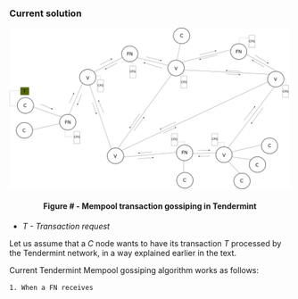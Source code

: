 ### Current solution

![](https://github.com/lukamiletic95/papers/blob/master/images/fig3.png)
<div align='center'> 
	<h4>Figure # - Mempool transaction gossiping in Tendermint</h4>
</div>

* *T - Transaction request*

Let us assume that a *C* node wants to have its transaction *T* processed by the Tendermint network, in a way explained earlier in the text.

Current Tendermint Mempool gossiping algorithm works as follows:

	1. When a FN receives 
	


<!--stackedit_data:
eyJoaXN0b3J5IjpbLTk0Njk3NTE4MiwxODk2NDI0MzY4LC0xMT
YyNzMwMDY2LC0zOTMxMjUzMzIsMzEzNDcxMjc0XX0=
-->